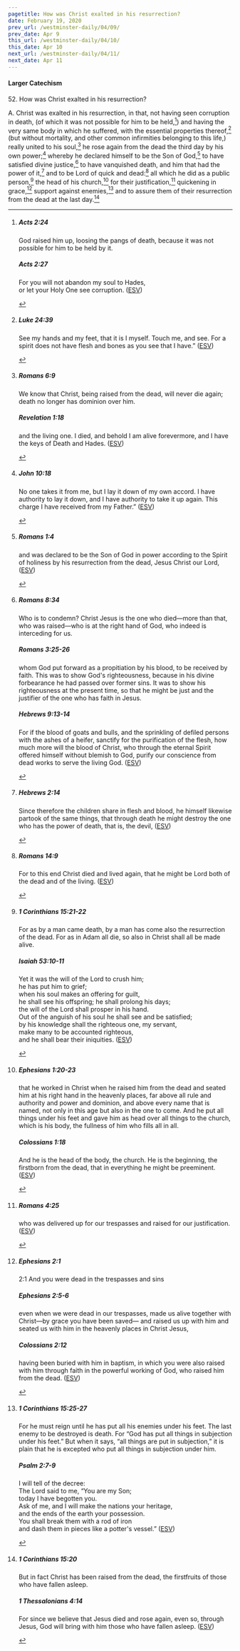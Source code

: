 ```yaml
---
pagetitle: How was Christ exalted in his resurrection?
date: February 19, 2020
prev_url: /westminster-daily/04/09/
prev_date: Apr 9
this_url: /westminster-daily/04/10/
this_date: Apr 10
next_url: /westminster-daily/04/11/
next_date: Apr 11
---
```


#### Larger Catechism

52\. How was Christ exalted in his resurrection?

A. Christ was exalted in his resurrection, in that, not having seen corruption in death, (of which it was not possible for him to be held,[^fnref:wlc1]) and having the very same body in which he suffered, with the essential properties thereof,[^fnref:wlc2] (but without mortality, and other common infirmities belonging to this life,) really united to his soul,[^fnref:wlc3] he rose again from the dead the third day by his own power;[^fnref:wlc4] whereby he declared himself to be the Son of God,[^fnref:wlc5] to have satisfied divine justice,[^fnref:wlc6] to have vanquished death, and him that had the power of it,[^fnref:wlc7] and to be Lord of quick and dead:[^fnref:wlc8] all which he did as a public person,[^fnref:wlc9] the head of his church,[^fnref:wlc10] for their justification,[^fnref:wlc11] quickening in grace,[^fnref:wlc12] support against enemies,[^fnref:wlc13] and to assure them of their resurrection from the dead at the last day.[^fnref:wlc14]


[^fnref:wlc1]: <div class="esv"><h5>Acts 2:24</h5> <div class="esv-text"><p id="p44002024.01-1">God raised him up, loosing the pangs of death, because it was not possible for him to be held by it.</p> </div><h5>Acts 2:27</h5> <div class="esv-text"><div class="block-indent"> <p class="line-group" id="p44002027.01-2">For you will not abandon my soul to Hades,<br /> <span class="indent"></span>or let your Holy One see corruption.  (<a href="http://www.esv.org" class="copyright">ESV</a>)</p> </div> </div> </div>

[^fnref:wlc2]: <div class="esv"><h5>Luke 24:39</h5> <div class="esv-text"><p id="p42024039.01-1"><span class="woc">See my hands and my feet, that it is I myself. Touch me, and see. For a spirit does not have flesh and bones as you see that I have.&#8221;</span>  (<a href="http://www.esv.org" class="copyright">ESV</a>)</p> </div> </div>

[^fnref:wlc3]: <div class="esv"><h5>Romans 6:9</h5> <div class="esv-text"><p id="p45006009.01-1">We know that Christ, being raised from the dead, will never die again; death no longer has dominion over him.</p> </div><h5>Revelation 1:18</h5> <div class="esv-text"><p id="p66001018.01-2"><span class="woc">and the living one. I died, and behold I am alive forevermore, and I have the keys of Death and Hades.</span>  (<a href="http://www.esv.org" class="copyright">ESV</a>)</p> </div> </div>

[^fnref:wlc4]: <div class="esv"><h5>John 10:18</h5> <div class="esv-text"><p id="p43010018.01-1"><span class="woc">No one takes it from me, but I lay it down of my own accord. I have authority to lay it down, and I have authority to take it up again. This charge I have received from my Father.&#8221;</span>  (<a href="http://www.esv.org" class="copyright">ESV</a>)</p> </div> </div>

[^fnref:wlc5]: <div class="esv"><h5>Romans 1:4</h5> <div class="esv-text"><p id="p45001004.01-1">and was declared to be the Son of God in power according to the Spirit of holiness by his resurrection from the dead, Jesus Christ our Lord,  (<a href="http://www.esv.org" class="copyright">ESV</a>)</p> </div> </div>

[^fnref:wlc6]: <div class="esv"><h5>Romans 8:34</h5> <div class="esv-text"><p id="p45008034.01-1">Who is to condemn? Christ Jesus is the one who died&#8212;more than that, who was raised&#8212;who is at the right hand of God, who indeed is interceding for us.</p> </div><h5>Romans 3:25-26</h5> <div class="esv-text"><p id="p45003025.01-2">whom God put forward as a propitiation by his blood, to be received by faith. This was to show God's righteousness, because in his divine forbearance he had passed over former sins. It was to show his righteousness at the present time, so that he might be just and the justifier of the one who has faith in Jesus.</p> </div><h5>Hebrews 9:13-14</h5> <div class="esv-text"><p id="p58009013.01-3">For if the blood of goats and bulls, and the sprinkling of defiled persons with the ashes of a heifer, sanctify for the purification of the flesh, how much more will the blood of Christ, who through the eternal Spirit offered himself without blemish to God, purify our conscience from dead works to serve the living God.  (<a href="http://www.esv.org" class="copyright">ESV</a>)</p> </div> </div>

[^fnref:wlc7]: <div class="esv"><h5>Hebrews 2:14</h5> <div class="esv-text"><p id="p58002014.01-1">Since therefore the children share in flesh and blood, he himself likewise partook of the same things, that through death he might destroy the one who has the power of death, that is, the devil,  (<a href="http://www.esv.org" class="copyright">ESV</a>)</p> </div> </div>

[^fnref:wlc8]: <div class="esv"><h5>Romans 14:9</h5> <div class="esv-text"><p id="p45014009.01-1">For to this end Christ died and lived again, that he might be Lord both of the dead and of the living.  (<a href="http://www.esv.org" class="copyright">ESV</a>)</p> </div> </div>

[^fnref:wlc9]: <div class="esv"><h5>1 Corinthians 15:21-22</h5> <div class="esv-text"><p id="p46015021.01-1">For as by a man came death, by a man has come also the resurrection of the dead. For as in Adam all die, so also in Christ shall all be made alive.</p> </div><h5>Isaiah 53:10-11</h5> <div class="esv-text"><div class="block-indent"> <p class="line-group" id="p23053010.01-2">Yet it was the will of the <span class="small-caps">Lord</span> to crush him;<br /> <span class="indent"></span>he has put him to grief;<br /> when his soul makes an offering for guilt,<br /> <span class="indent"></span>he shall see his offspring; he shall prolong his days;<br /> the will of the <span class="small-caps">Lord</span> shall prosper in his hand.<br />  Out of the anguish of his soul he shall see and be satisfied;<br /> by his knowledge shall the righteous one, my servant,<br /> <span class="indent"></span>make many to be accounted righteous,<br /> <span class="indent"></span>and he shall bear their iniquities.  (<a href="http://www.esv.org" class="copyright">ESV</a>)</p> </div> </div> </div>

[^fnref:wlc10]: <div class="esv"><h5>Ephesians 1:20-23</h5> <div class="esv-text"><p id="p49001020.01-1">that he worked in Christ when he raised him from the dead and seated him at his right hand in the heavenly places, far above all rule and authority and power and dominion, and above every name that is named, not only in this age but also in the one to come. And he put all things under his feet and gave him as head over all things to the church, which is his body, the fullness of him who fills all in all.</p> </div><h5>Colossians 1:18</h5> <div class="esv-text"><p id="p51001018.01-2">And he is the head of the body, the church. He is the beginning, the firstborn from the dead, that in everything he might be preeminent.  (<a href="http://www.esv.org" class="copyright">ESV</a>)</p> </div> </div>

[^fnref:wlc11]: <div class="esv"><h5>Romans 4:25</h5> <div class="esv-text"><p id="p45004025.01-1">who was delivered up for our trespasses and raised for our justification.  (<a href="http://www.esv.org" class="copyright">ESV</a>)</p> </div> </div>

[^fnref:wlc12]: <div class="esv"><h5>Ephesians 2:1</h5> <div class="esv-text"> <p id="p49002001.05-1"><span class="chapter-num" id="v49002001-1">2:1&nbsp;</span>And you were dead in the trespasses and sins</p> </div><h5>Ephesians 2:5-6</h5> <div class="esv-text"><p id="p49002005.01-2">even when we were dead in our trespasses, made us alive together with Christ&#8212;by grace you have been saved&#8212; and raised us up with him and seated us with him in the heavenly places in Christ Jesus,</p> </div><h5>Colossians 2:12</h5> <div class="esv-text"><p id="p51002012.01-3">having been buried with him in baptism, in which you were also raised with him through faith in the powerful working of God, who raised him from the dead.  (<a href="http://www.esv.org" class="copyright">ESV</a>)</p> </div> </div>

[^fnref:wlc13]: <div class="esv"><h5>1 Corinthians 15:25-27</h5> <div class="esv-text"><p id="p46015025.01-1">For he must reign until he has put all his enemies under his feet. The last enemy to be destroyed is death. For &#8220;God has put all things in subjection under his feet.&#8221; But when it says, &#8220;all things are put in subjection,&#8221; it is plain that he is excepted who put all things in subjection under him.</p> </div><h5>Psalm 2:7-9</h5> <div class="esv-text"><div class="block-indent"> <p class="line-group" id="p19002007.01-2">I will tell of the decree:<br /> The <span class="small-caps">Lord</span> said to me, &#8220;You are my Son;<br /> <span class="indent"></span>today I have begotten you.<br />  Ask of me, and I will make the nations your heritage,<br /> <span class="indent"></span>and the ends of the earth your possession.<br />  You shall break them with a rod of iron<br /> <span class="indent"></span>and dash them in pieces like a potter's vessel.&#8221;  (<a href="http://www.esv.org" class="copyright">ESV</a>)</p> </div> </div> </div>

[^fnref:wlc14]: <div class="esv"><h5>1 Corinthians 15:20</h5> <div class="esv-text"><p id="p46015020.01-1">But in fact Christ has been raised from the dead, the firstfruits of those who have fallen asleep.</p> </div><h5>1 Thessalonians 4:14</h5> <div class="esv-text"><p id="p52004014.01-2">For since we believe that Jesus died and rose again, even so, through Jesus, God will bring with him those who have fallen asleep.  (<a href="http://www.esv.org" class="copyright">ESV</a>)</p> </div> </div>

